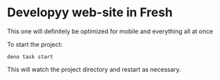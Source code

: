 # Developyy web-site in Fresh

This one will definitely be optimized for mobile and everything all at once

To start the project:

```
deno task start
```

This will watch the project directory and restart as necessary.
